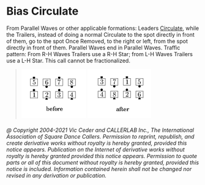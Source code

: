 
# Bias Circulate

From Parallel Waves or other applicable formations:
Leaders [Circulate](../b1/circulate.md), while the Trailers,
instead of doing a normal Circulate to the spot directly in front of them,
go to the spot Once Removed, to the right or left,
from the spot directly in front of them.
Parallel Waves end in Parallel Waves.
Traffic pattern: From R-H Waves Trailers use a R-H Star;
from L-H Waves Trailers use a L-H Star. This call cannot be fractionalized.

> 
> ![alt](bias_circulate-1.png)
> ![alt](bias_circulate-2.png)
> 

###### @ Copyright 2004-2021 Vic Ceder and CALLERLAB Inc., The International Association of Square Dance Callers. Permission to reprint, republish, and create derivative works without royalty is hereby granted, provided this notice appears. Publication on the Internet of derivative works without royalty is hereby granted provided this notice appears. Permission to quote parts or all of this document without royalty is hereby granted, provided this notice is included. Information contained herein shall not be changed nor revised in any derivation or publication.
